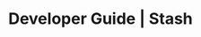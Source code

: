 ---
title: Developer Guide | Stash
description: Stash Developer Guide
menu:
  product_stash_0.7.0-rc.2:
    identifier: developer-guide
    name: Developer Guide
    parent: setup
    weight: 40
menu_name: product_stash_0.7.0-rc.2
---